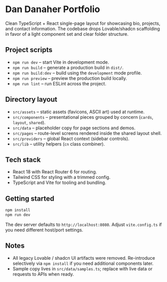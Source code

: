# Dan Danaher Portfolio

Clean TypeScript + React single-page layout for showcasing bio, projects, and contact information. The codebase drops Lovable/shadcn scaffolding in favor of a light component set and clear folder structure.

## Project scripts

- `npm run dev` – start Vite in development mode.
- `npm run build` – generate a production build in `dist/`.
- `npm run build:dev` – build using the `development` mode profile.
- `npm run preview` – preview the production build locally.
- `npm run lint` – run ESLint across the project.

## Directory layout

- `src/assets` – static assets (favicons, ASCII art) used at runtime.
- `src/components` – presentational pieces grouped by concern (`cards`, `layout`, `shared`).
- `src/data` – placeholder copy for page sections and demos.
- `src/pages` – route-level screens rendered inside the shared layout shell.
- `src/providers` – global React context (sidebar controls).
- `src/lib` – utility helpers (`cn` class combiner).

## Tech stack

- React 18 with React Router 6 for routing.
- Tailwind CSS for styling with a trimmed config.
- TypeScript and Vite for tooling and bundling.

## Getting started

```bash
npm install
npm run dev
```

The dev server defaults to `http://localhost:8080`. Adjust `vite.config.ts` if you need different host/port settings.

## Notes

- All legacy Lovable / shadcn UI artifacts were removed. Re-introduce selectively via `npm install` if you need additional components later.
- Sample copy lives in `src/data/samples.ts`; replace with live data or requests to APIs when ready.
